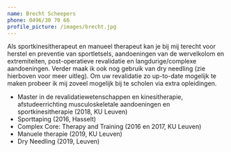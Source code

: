```yaml
---
name: Brecht Scheepers
phone: 0496/30 70 66
profile_picture: /images/brecht.jpg
---
```

Als sportkinesitherapeut en manueel therapeut kan je bij mij terecht voor herstel en preventie van sportletsels, aandoeningen van de wervelkolom en extremiteiten, post-operatieve revalidatie en langdurige/complexe aandoeningen. Verder maak ik ook nog gebruik van dry needling (zie hierboven voor meer uitleg). Om uw revalidatie zo up-to-date mogelijk te maken probeer ik mij zoveel mogelijk bij te scholen via extra opleidingen.

* Master in de revalidatiewetenschappen en kinesitherapie, afstudeerrichting musculoskeletale aandoeningen en sportkinesitherapie (2018, KU Leuven)
* Sporttaping (2016, Hasselt)
* Complex Core: Therapy and Training (2016 en 2017, KU Leuven)
* Manuele therapie (2019, KU Leuven)
* Dry Needling (2019, Leuven)
